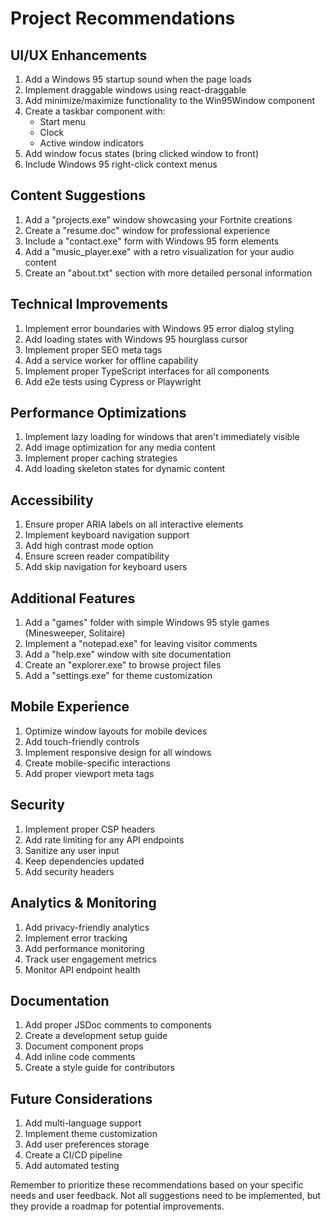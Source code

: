 # Project Recommendations

## UI/UX Enhancements
1. Add a Windows 95 startup sound when the page loads
2. Implement draggable windows using react-draggable
3. Add minimize/maximize functionality to the Win95Window component
4. Create a taskbar component with:
   - Start menu
   - Clock
   - Active window indicators
5. Add window focus states (bring clicked window to front)
6. Include Windows 95 right-click context menus

## Content Suggestions
1. Add a "projects.exe" window showcasing your Fortnite creations
2. Create a "resume.doc" window for professional experience
3. Include a "contact.exe" form with Windows 95 form elements
4. Add a "music_player.exe" with a retro visualization for your audio content
5. Create an "about.txt" section with more detailed personal information

## Technical Improvements
1. Implement error boundaries with Windows 95 error dialog styling
2. Add loading states with Windows 95 hourglass cursor
3. Implement proper SEO meta tags
4. Add a service worker for offline capability
5. Implement proper TypeScript interfaces for all components
6. Add e2e tests using Cypress or Playwright

## Performance Optimizations
1. Implement lazy loading for windows that aren't immediately visible
2. Add image optimization for any media content
3. Implement proper caching strategies
4. Add loading skeleton states for dynamic content

## Accessibility
1. Ensure proper ARIA labels on all interactive elements
2. Implement keyboard navigation support
3. Add high contrast mode option
4. Ensure screen reader compatibility
5. Add skip navigation for keyboard users

## Additional Features
1. Add a "games" folder with simple Windows 95 style games (Minesweeper, Solitaire)
2. Implement a "notepad.exe" for leaving visitor comments
3. Add a "help.exe" window with site documentation
4. Create an "explorer.exe" to browse project files
5. Add a "settings.exe" for theme customization

## Mobile Experience
1. Optimize window layouts for mobile devices
2. Add touch-friendly controls
3. Implement responsive design for all windows
4. Create mobile-specific interactions
5. Add proper viewport meta tags

## Security
1. Implement proper CSP headers
2. Add rate limiting for any API endpoints
3. Sanitize any user input
4. Keep dependencies updated
5. Add security headers

## Analytics & Monitoring
1. Add privacy-friendly analytics
2. Implement error tracking
3. Add performance monitoring
4. Track user engagement metrics
5. Monitor API endpoint health

## Documentation
1. Add proper JSDoc comments to components
2. Create a development setup guide
3. Document component props
4. Add inline code comments
5. Create a style guide for contributors

## Future Considerations
1. Add multi-language support
2. Implement theme customization
3. Add user preferences storage
4. Create a CI/CD pipeline
5. Add automated testing

Remember to prioritize these recommendations based on your specific needs and user feedback. Not all suggestions need to be implemented, but they provide a roadmap for potential improvements.

